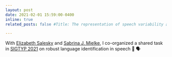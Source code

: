 ```yaml
---
layout: post
date: 2021-02-01 15:59:00-0400
inline: true
related_posts: false #Title: The representation of speech variability and variation in deep neural networks

---
```


With [Elizabeth Salesky](https://esalesky.github.io/) and [Sabrina J. Mielke](https://sjmielke.com/), I co-organized a shared task in [SIGTYP 2021](https://sigtyp.github.io/st2021.html) on robust language identification in speech :speech_balloon: :speaking_head:

